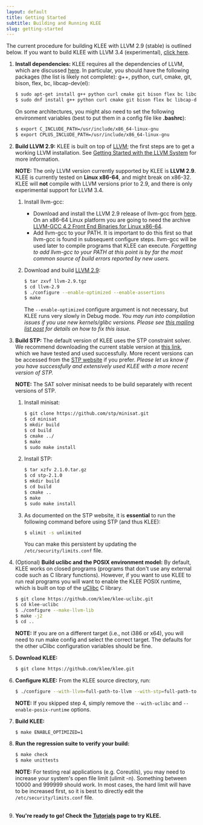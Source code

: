 ```yaml
---
layout: default
title: Getting Started
subtitle: Building and Running KLEE
slug: getting-started
---
```


The current procedure for building KLEE with LLVM 2.9 (stable) is outlined below.
If you want to build KLEE with LLVM 3.4 (experimental), [click here]({{site.baseurl}}/experimental).

1. **Install dependencies:** KLEE requires all the dependencies of LLVM, which are discussed [here](http://llvm.org/docs/GettingStarted.html#requirements). In particular, you should have the following packages (the list is likely not complete): g++, python, curl, cmake, git, bison, flex, bc, libcap-dev(el):

   ```bash
   $ sudo apt-get install g++ python curl cmake git bison flex bc libcap-dev # Ubuntu 
   $ sudo dnf install g++ python curl cmake git bison flex bc libcap-devel # Fedora 21+
   ```

   On some architectures, you might also need to set the following environment variables (best to put them in a config file like **.bashrc**):

   ```bash
   $ export C_INCLUDE_PATH=/usr/include/x86_64-linux-gnu  
   $ export CPLUS_INCLUDE_PATH=/usr/include/x86_64-linux-gnu
   ```

2. **Build LLVM 2.9:** KLEE is built on top of [LLVM](http://llvm.org); the first steps are to get a working LLVM installation. See [Getting Started with the LLVM System](http://llvm.org/docs/GettingStarted.html) for more information.

   **NOTE:** The only LLVM version currently supported by KLEE is **LLVM 2.9**. KLEE is currently tested on **Linux x86-64**, and might break on x86-32. KLEE will **not** compile with LLVM versions prior to 2.9, and there is only experimental support for LLVM 3.4. 

   1. Install llvm-gcc:
      * Download and install the LLVM 2.9 release of llvm-gcc from  [here](http://llvm.org/releases/download.html#2.9). On an x86-64 Linux platform you are going to need the archive  [LLVM-GCC 4.2 Front End Binaries for Linux x86-64](http://llvm.org/releases/2.9/llvm-gcc4.2-2.9-x86_64-linux.tar.bz2). 
      * Add llvm-gcc to your PATH. It is important to do this first so that llvm-gcc is found in subsequent configure steps. llvm-gcc will be used later to compile programs that KLEE can execute. _Forgetting to add llvm-gcc to your PATH at this point is by far the most common source of build errors reported by new users._

   2. Download and build [LLVM 2.9](http://llvm.org/releases/2.9/llvm-2.9.tgz):

      ```bash
      $ tar zxvf llvm-2.9.tgz  
      $ cd llvm-2.9  
      $ ./configure --enable-optimized --enable-assertions  
      $ make
      ```
      The `--enable-optimized` configure argument is not necessary, but KLEE runs very slowly in Debug mode.
      _You may run into compilation issues if you use new kernels/glibc versions. Please see [this mailing list post](http://www.mail-archive.com/klee-dev@imperial.ac.uk/msg01302.html) for details on how to fix this issue._

3. **Build STP:** The default version of KLEE uses the STP constraint solver. We recommend downloading the current stable version at [this link](https://github.com/stp/stp/archive/2.1.0.tar.gz), which we have tested and used successfully. More recent versions can be accessed from the [STP website](http://stp.github.io/stp/) if you prefer. _Please let us know if you have successfully and extensively used KLEE with a more recent version of STP._

   **NOTE:** The SAT solver minisat needs to be build separately with recent versions of STP.

   1. Install minisat:

      ```bash
      $ git clone https://github.com/stp/minisat.git
      $ cd minisat
      $ mkdir build
      $ cd build
      $ cmake ../
      $ make
      $ sudo make install
      ```

   2. Install STP:

      ```bash
      $ tar xzfv 2.1.0.tar.gz  
      $ cd stp-2.1.0
      $ mkdir build
      $ cd build
      $ cmake ..  
      $ make
      $ sudo make install
      ```

   3. As documented on the STP website, it is **essential** to run the following command before using STP (and thus KLEE):

      ```bash
      $ ulimit -s unlimited
      ```

      You can make this persistent by updating the `/etc/security/limits.conf` file.

4. (Optional) **Build uclibc and the POSIX environment model:** By default, KLEE works on closed programs (programs that don't use any external code such as C library functions). However, if you want to use KLEE to run real programs you will want to enable the KLEE POSIX runtime, which is built on top of the [uClibc](http://uclibc.org) C library.

   ```bash
   $ git clone https://github.com/klee/klee-uclibc.git
   $ cd klee-uclibc
   $ ./configure --make-llvm-lib
   $ make -j2
   $ cd ..
   ```

   **NOTE:** If you are on a different target (i.e., not i386 or x64), you will need to run make config and select the correct target. The defaults for the other uClibc configuration variables should be fine.

5. **Download KLEE:**

   ```bash
   $ git clone https://github.com/klee/klee.git
   ```

6. **Configure KLEE:** From the KLEE source directory, run:

   ```bash
   $ ./configure --with-llvm=full-path-to-llvm --with-stp=full-path-to-stp/install --with-uclibc=full-path-to-klee-uclibc --enable-posix-runtime
   ```

   **NOTE:** If you skipped step 4, simply remove the `--with-uclibc` and `--enable-posix-runtime` options.

7. **Build KLEE:**

   ```bash
   $ make ENABLE_OPTIMIZED=1
   ```

8. **Run the regression suite to verify your build:**

   ```bash
   $ make check  
   $ make unittests  
   ```

   **NOTE:** For testing real applications (e.g. Coreutils), you may need to increase your system's open file limit (ulimit -n). Something between 10000 and 999999 should work. In most cases, the hard limit will have to be increased first, so it is best to directly edit the `/etc/security/limits.conf` file.<br/><br/>

9. **You're ready to go! Check the [Tutorials]({{site.baseurl}}/tutorials) page to try KLEE.**
